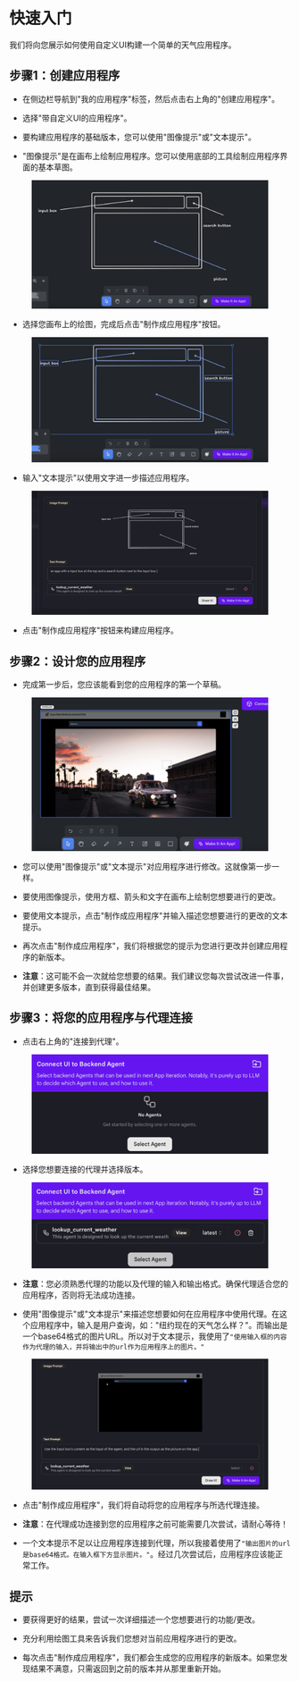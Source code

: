 # 快速入门

我们将向您展示如何使用自定义UI构建一个简单的天气应用程序。

## 步骤1：创建应用程序

* 在侧边栏导航到"我的应用程序"标签，然后点击右上角的"创建应用程序"。

* 选择"带自定义UI的应用程序"。

* 要构建应用程序的基础版本，您可以使用"图像提示"或"文本提示"。

* "图像提示"是在画布上绘制应用程序。您可以使用底部的工具绘制应用程序界面的基本草图。

<figure><img src="../../images/cui-1.png"></figure>
  
* 选择您画布上的绘图，完成后点击"制作成应用程序"按钮。

<figure><img src="../../images/cui-2.png"></figure>
  
* 输入"文本提示"以使用文字进一步描述应用程序。

<figure><img src="../../images/cui-3.png"></figure>

* 点击"制作成应用程序"按钮来构建应用程序。


## 步骤2：设计您的应用程序

* 完成第一步后，您应该能看到您的应用程序的第一个草稿。

<figure><img src="../../images/cui-4.png"></figure>

* 您可以使用"图像提示"或"文本提示"对应用程序进行修改。这就像第一步一样。

* 要使用图像提示，使用方框、箭头和文字在画布上绘制您想要进行的更改。
  
* 要使用文本提示，点击"制作成应用程序"并输入描述您想要进行的更改的文本提示。

* 再次点击"制作成应用程序"，我们将根据您的提示为您进行更改并创建应用程序的新版本。

* **注意**：这可能不会一次就给您想要的结果。我们建议您每次尝试改进一件事，并创建更多版本，直到获得最佳结果。

## 步骤3：将您的应用程序与代理连接

* 点击右上角的"连接到代理"。

<figure><img src="../../images/cui-5-1.png"></figure>

* 选择您想要连接的代理并选择版本。

<figure><img src="../../images/cui-5-2.png"></figure>

* **注意**：您必须熟悉代理的功能以及代理的输入和输出格式。确保代理适合您的应用程序，否则将无法成功连接。

* 使用"图像提示"或"文本提示"来描述您想要如何在应用程序中使用代理。在这个应用程序中，输入是用户查询，如："纽约现在的天气怎么样？"。而输出是一个base64格式的图片URL。所以对于文本提示，我使用了`"使用输入框的内容作为代理的输入，并将输出中的url作为应用程序上的图片。"`

<figure><img src="../../images/cui-6.png"></figure>

* 点击"制作成应用程序"，我们将自动将您的应用程序与所选代理连接。

* **注意**：在代理成功连接到您的应用程序之前可能需要几次尝试，请耐心等待！
  
* 一个文本提示不足以让应用程序连接到代理，所以我接着使用了`"输出图片的url是base64格式。在输入框下方显示图片。"`。经过几次尝试后，应用程序应该能正常工作。

## 提示

* 要获得更好的结果，尝试一次详细描述一个您想要进行的功能/更改。

* 充分利用绘图工具来告诉我们您想对当前应用程序进行的更改。

* 每次点击"制作成应用程序"，我们都会生成您的应用程序的新版本。如果您发现结果不满意，只需返回到之前的版本并从那里重新开始。